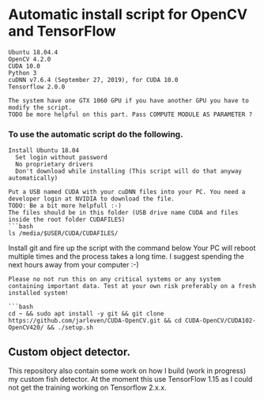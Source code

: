 # Automatic install script for OpenCV and TensorFlow



```
Ubuntu 18.04.4
OpenCV 4.2.0
CUDA 10.0
Python 3
cuDNN v7.6.4 (September 27, 2019), for CUDA 10.0
Tensorflow 2.0.0

The system have one GTX 1060 GPU if you have another GPU you have to modify the script.
TODO be more helpful on this part. Pass COMPUTE MODULE AS PARAMETER ?
```

### To use the automatic script do the following.
```
Install Ubuntu 18.04
  Set login without password
  No proprietary drivers
  Don't download while installing (This script will do that anyway automatically)

Put a USB named CUDA with your cuDNN files into your PC. You need a developer login at NVIDIA to download the file.
TODO: Be a bit more helpfull :-)
The files should be in this folder (USB drive name CUDA and files inside the root folder CUDAFILES)
```bash
ls /media/$USER/CUDA/CUDAFILES/
```
Install git and fire up the script with the command below
   Your PC will reboot multiple times and the process takes a long time.
   I suggest spending the next hours away from your computer :-)
```
Please no not run this on any critical systems or any system containing important data. Test at your own risk preferably on a fresh installed system!

```bash
cd ~ && sudo apt install -y git && git clone https://github.com/jarleven/CUDA-OpenCV.git && cd CUDA-OpenCV/CUDA102-OpenCV420/ && ./setup.sh
```


## Custom object detector.
This repository also contain some work on how I build (work in progress) my custom fish detector. At the moment this use TensorFlow 1.15 as I could not get the training working on Tensorflow 2.x.x.

